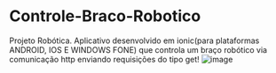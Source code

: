 # Controle-Braco-Robotico
Projeto Robótica.
Aplicativo desenvolvido em ionic(para plataformas ANDROID, IOS E WINDOWS FONE) que controla um braço robótico via comunicação http enviando requisições do tipo get!
![image](https://user-images.githubusercontent.com/14100568/46766817-8a883b00-ccb9-11e8-8063-6233ef05cf58.png)
